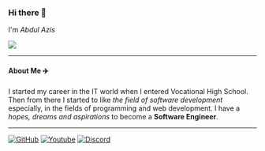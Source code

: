### Hi there 👋

I'm *Abdul Azis*

![](https://img.shields.io/badge/A_Student-Software_Engineering-blue)

---
#### About Me ✈️

I started my career in the IT world when I entered Vocational High School. Then from there I started to like *the field of software development*
especially, in the fields of programming and web development. I have a *hopes, dreams and aspirations* to become a **Software Engineer**.

---

[![GitHub](
https://img.shields.io/badge/GitHub-gray
)](https://github.com/abdulaziis07)
[![Youtube](https://img.shields.io/badge/Youtube-red)](https://youtube.com/@pekcuyofficial)
[![Discord](https://img.shields.io/badge/Discord-blue)](https://discord.com/invite/TSvb9gA2NV)
